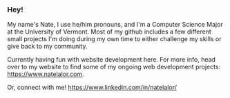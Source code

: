 ### Hey! 
My name's Nate, I use he/him pronouns, and I'm a Computer Science Major at the University of Vermont.
Most of my github includes a few different small projects I'm doing during my own time to either challenge my skills or give back to my community. 

Currently having fun with website development here. For more info, head over to my website to find some of my ongoing web development projects: https://www.natelalor.com.

Or, connect with me! https://www.linkedin.com/in/natelalor/

